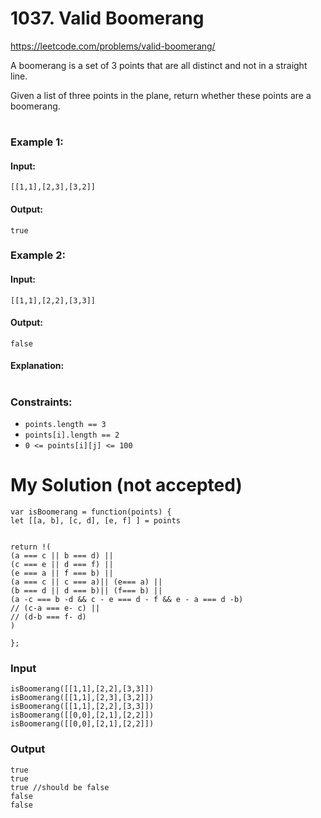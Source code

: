 # 1037. Valid Boomerang

https://leetcode.com/problems/valid-boomerang/

A boomerang is a set of 3 points that are all distinct and not in a straight line.

Given a list of three points in the plane, return whether these points are a boomerang.

#

### Example 1:

#### Input: 
`[[1,1],[2,3],[3,2]]`
#### Output: 
`true`

### Example 2:
#### Input: 
`[[1,1],[2,2],[3,3]]`
#### Output: 
`false`
#### Explanation: 


#
### Constraints:

- `points.length == 3`
- `points[i].length == 2`
- `0 <= points[i][j] <= 100`


# My Solution (not accepted)

```
var isBoomerang = function(points) {
let [[a, b], [c, d], [e, f] ] = points


return !(
(a === c || b === d) || 
(c === e || d === f) || 
(e === a || f === b) || 
(a === c || c === a)|| (e=== a) || 
(b === d || d === b)|| (f=== b) ||
(a -c === b -d && c - e === d - f && e - a === d -b)
// (c-a === e- c) ||
// (d-b === f- d) 
)

};
```

### Input
```
isBoomerang([[1,1],[2,2],[3,3]])
isBoomerang([[1,1],[2,3],[3,2]])
isBoomerang([[1,1],[2,2],[3,3]])
isBoomerang([[0,0],[2,1],[2,2]])
isBoomerang([[0,0],[2,1],[2,2]])
```

### Output

```
true
true
true //should be false
false
false
```
